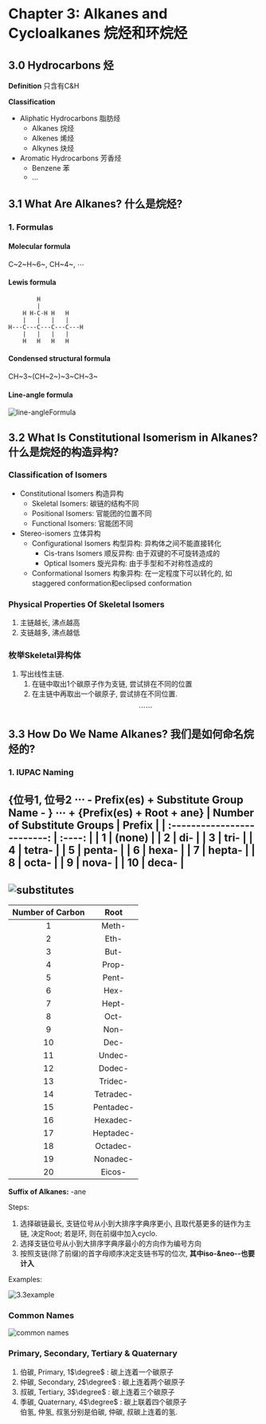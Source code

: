 # Chapter 3: Alkanes and Cycloalkanes 烷烃和环烷烃

## 3.0 Hydrocarbons 烃

 **Definition** 只含有C&H

 **Classification**
  - Aliphatic Hydrocarbons 脂肪烃
    - Alkanes 烷烃
    - Alkenes 烯烃
    - Alkynes 炔烃
  - Aromatic Hydrocarbons 芳香烃
    - Benzene 苯
    - ...

## 3.1 What Are Alkanes? 什么是烷烃?


### 1. Formulas

#### Molecular formula
C~2~H~6~, CH~4~, $\cdots$

#### Lewis formula
```
        H
        |
    H H-C-H H   H
    |   |   |   |
H---C---C---C---C---H
    |   |   |   |
    H   H   H   H
```
#### Condensed structural formula
CH~3~(CH~2~)~3~CH~3~

#### Line-angle formula
![line-angleFormula](images/Chapter3/line-angleFormula.png)


## 3.2 What Is Constitutional Isomerism in Alkanes? 什么是烷烃的构造异构?
### Classification of Isomers
- Constitutional Isomers 构造异构
  - Skeletal Isomers: 碳链的结构不同
  - Positional Isomers: 官能团的位置不同
  - Functional Isomers: 官能团不同
- Stereo-isomers 立体异构
  - Configurational Isomers 构型异构: 异构体之间不能直接转化
    - Cis-trans Isomers 顺反异构: 由于双键的不可旋转造成的
    - Optical Isomers 旋光异构: 由于手型和不对称性造成的
  - Conformational Isomers 构象异构: 在一定程度下可以转化的, 如staggered conformation和eclipsed conformation

### Physical Properties Of Skeletal Isomers
1. 主链越长, 沸点越高
2. 支链越多, 沸点越低

### 枚举Skeletal异构体
1. 写出线性主链.
   1. 在链中取出1个碳原子作为支链, 尝试排在不同的位置
   2. 在主链中再取出一个碳原子, 尝试排在不同位置.
   $$\cdots\cdots$$
## 3.3 How Do We Name Alkanes? 我们是如何命名烷烃的?
### 1. IUPAC Naming
{位号1, 位号2 $\cdots$ - Prefix(es) + Substitute Group Name - } $\cdots$ + {Prefix(es) + Root + ane}
| Number of Substitute Groups | Prefix |
| :-------------------------: | :----: |
|              1              | (none) |
|              2              |  di-   |
|              3              |  tri-  |
|              4              | tetra- |
|              5              | penta- |
|              6              | hexa-  |
|              7              | hepta- |
|              8              | octa-  |
|              9              | nova-  |
|             10              | deca-  |
---
![substitutes](images/Chapter3/Substitutes.png)
---

| Number of Carbon |   Root    |
| :--------------: | :-------: |
|        1         |   Meth-   |
|        2         |   Eth-    |
|        3         |   But-    |
|        4         |   Prop-   |
|        5         |   Pent-   |
|        6         |   Hex-    |
|        7         |   Hept-   |
|        8         |   Oct-    |
|        9         |   Non-    |
|        10        |   Dec-    |
|        11        |  Undec-   |
|        12        |  Dodec-   |
|        13        |  Tridec-  |
|        14        | Tetradec- |
|        15        | Pentadec- |
|        16        | Hexadec-  |
|        17        | Heptadec- |
|        18        | Octadec-  |
|        19        | Nonadec-  |
|        20        |  Eicos-   |




**Suffix of Alkanes:** -ane

Steps:
1. 选择碳链最长, 支链位号从小到大排序字典序更小, 且取代基更多的链作为主链, 决定Root; 若是环, 则在前缀中加入cyclo.
2. 选择支链位号从小到大排序字典序最小的方向作为编号方向
3. 按照支链(除了前缀)的首字母顺序决定支链书写的位次, **其中iso-&neo--也要计入**

Examples:

![3.3example](images/Chapter3/3.3example.png)

### Common Names
![common names](images/Chapter3/commonNames.png)
### Primary, Secondary, Tertiary & Quaternary
1. 伯碳, Primary, 1$\degree$ : 碳上连着一个碳原子
2. 仲碳, Secondary, 2$\degree$ : 碳上连着两个碳原子
3. 叔碳, Tertiary, 3$\degree$ : 碳上连着三个碳原子
4. 季碳, Quaternary, 4$\degree$ : 碳上联着四个碳原子  
   伯氢, 仲氢, 叔氢分别是伯碳, 仲碳, 叔碳上连着的氢.